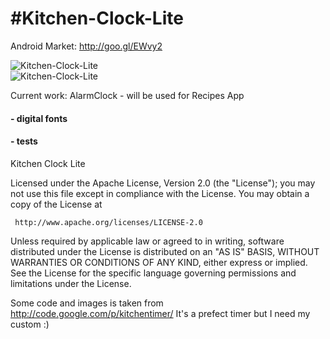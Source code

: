 #Kitchen-Clock-Lite
==================

Android Market: http://goo.gl/EWvy2

![Kitchen-Clock-Lite](https://lh6.ggpht.com/uscyas_4S02CMbDXS3o-m3artevGh1p4GGBjjpaUsa_k0G5n0tPb__66Lt0DMSN-fx4=h230 "Kitchen-Clock-Lite")  
![Kitchen-Clock-Lite](https://lh5.ggpht.com/bH00u94QQSH6TWs8fGtY_5uYbymehEyzdr0wU_ZmdFf3OxLmAtaHiThGd21Uzuju8g=h230 "Kitchen-Clock-Lite")

Current work: AlarmClock - will be used for Recipes App
####    - digital fonts
####    - tests
     
      


Kitchen Clock Lite



Licensed under the Apache License, Version 2.0 (the "License");
you may not use this file except in compliance with the License.
You may obtain a copy of the License at

     http://www.apache.org/licenses/LICENSE-2.0
  
Unless required by applicable law or agreed to in writing, software
distributed under the License is distributed on an "AS IS" BASIS,
WITHOUT WARRANTIES OR CONDITIONS OF ANY KIND, either express or implied.
See the License for the specific language governing permissions and
limitations under the License.

Some code and images is taken from http://code.google.com/p/kitchentimer/
It's a prefect timer but I need my custom :)
